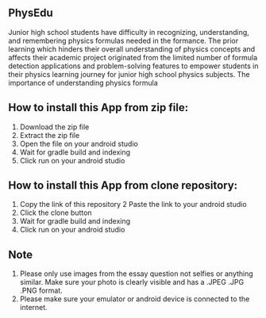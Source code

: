 ## PhysEdu
Junior high school students have difficulty in recognizing, understanding, and remembering physics formulas needed in the formance. The prior learning which hinders their overall understanding of physics concepts and affects their academic project originated from the limited number of formula detection applications and problem-solving features to empower students in their physics learning journey for junior high school physics subjects. The importance of understanding physics formula
## How to install this App from zip file:
1. Download the zip file
2. Extract the zip file
3. Open the file on your android studio
4. Wait for gradle build and indexing
5. Click run on your android studio
## How to install this App from clone repository:
1. Copy the link of this repository
2 Paste the link to your android studio
3. Click the clone button
4. Wait for gradle build and indexing
5. Click run on your android studio
## Note
1. Please only use images from the essay question not selfies or anything similar. Make sure your photo is clearly visible and has a .JPEG .JPG .PNG format.
2. Please make sure your emulator or android device is connected to the internet.
